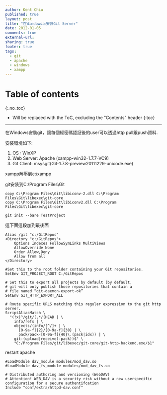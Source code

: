 ```yaml
---
author: Kent Chiu
published: true
layout: post
title: "在Windows上安裝Git Server"
date: 2012-01-05
comments: true
external-url:
sharing: true
footer: true
tags:
  - git
  - apache
  - windows
  - xampp
---
```


# Table of contents
{:.no_toc}

* Will be replaced with the ToC, excluding the "Contents" header
{:toc}

----------------------------------------------------------------



在Windows安裝git，讓每個經密碼認証後的user可以透過http pull跟push資料.

安裝環境如下:

1.  OS : WinXP
2.  Web Server: Apache (xampp-win32-1.7.7-VC9)
3.  Git Client: msysgit(Git-1.7.8-preview20111229-unicode.exe)

xampp解壓到c:\\xampp

git安裝到C:\\Program Files\\Git


```
copy C:\Program Files\Git\libiconv-2.dll C:\Program Files\Git\libexec\git-core
copy C:\Program Files\Git\libiconv2.dll C:\Program Files\Git\libexec\git-core

```


```
git init --bare TestProject

```

這下面這段加到最後面


```
Alias /git "c:/GitRepos"
<Directory "c:/GitRepos">
    Options Indexes FollowSymLinks MultiViews
    AllowOverride None
    Order Allow,Deny
    Allow from all
</Directory>
 
#Set this to the root folder containing your Git repositories.
SetEnv GIT_PROJECT_ROOT C:/GitRepos
 
# Set this to export all projects by default (by default, 
# git will only publish those repositories that contain a 
# file named “git-daemon-export-ok”
SetEnv GIT_HTTP_EXPORT_ALL
 
# Route specific URLS matching this regular expression to the git http server. 
ScriptAliasMatch \
  "(?x)^/git/(.*/(HEAD | \
    info/refs | \
    objects/(info/[^/]+ | \
      [0-9a-f]{2}/[0-9a-f]{38} | \
      pack/pack-[0-9a-f]{40}\.(pack|idx)) | \
    git-(upload|receive)-pack))$" \
    "C:/Program Files/git/libexec/git-core/git-http-backend.exe/$1"

```

restart apache


```
#LoadModule dav_module modules/mod_dav.so
#LoadModule dav_fs_module modules/mod_dav_fs.so
 
# Distributed authoring and versioning (WebDAV)
# Attention! WEB_DAV is a security risk without a new userspecific configuration for a secure authentifcation 
Include "conf/extra/httpd-dav.conf"

```




